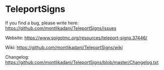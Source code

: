 # TeleportSigns

If you find a bug, please write here: https://github.com/montlikadani/TeleportSigns/issues

Website: https://www.spigotmc.org/resources/teleport-signs.37446/

Wiki: https://github.com/montlikadani/TeleportSigns/wiki

Changelog: https://github.com/montlikadani/TeleportSigns/blob/master/Changelog.txt
